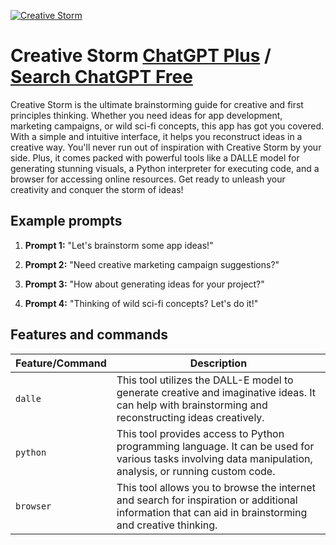 
[![Creative Storm](https://files.oaiusercontent.com/file-XNnjdxEF3kql3OybAvQnjDsj?se=2123-10-17T11%3A31%3A57Z&sp=r&sv=2021-08-06&sr=b&rscc=max-age%3D31536000%2C%20immutable&rscd=attachment%3B%20filename%3D98b8379d-b525-45ec-b78d-0b124b2b3e8f.png&sig=OR%2BuOulpebSwpNxf12Uty1wwr4N7tlXZI9Dzc0v3tFE%3D)](https://chat.openai.com/g/g-o7hSM4Kqc-creative-storm)

# Creative Storm [ChatGPT Plus](https://chat.openai.com/g/g-o7hSM4Kqc-creative-storm) / [Search ChatGPT Free](https://gptcall.net/index.html#/?search=Creative%20Storm)

Creative Storm is the ultimate brainstorming guide for creative and first principles thinking. Whether you need ideas for app development, marketing campaigns, or wild sci-fi concepts, this app has got you covered. With a simple and intuitive interface, it helps you reconstruct ideas in a creative way. You'll never run out of inspiration with Creative Storm by your side. Plus, it comes packed with powerful tools like a DALLE model for generating stunning visuals, a Python interpreter for executing code, and a browser for accessing online resources. Get ready to unleash your creativity and conquer the storm of ideas!

## Example prompts

1. **Prompt 1:** "Let's brainstorm some app ideas!"

2. **Prompt 2:** "Need creative marketing campaign suggestions?"

3. **Prompt 3:** "How about generating ideas for your project?"

4. **Prompt 4:** "Thinking of wild sci-fi concepts? Let's do it!"


## Features and commands

| Feature/Command | Description |
| --- | --- |
| `dalle` | This tool utilizes the DALL-E model to generate creative and imaginative ideas. It can help with brainstorming and reconstructing ideas creatively. |
| `python` | This tool provides access to Python programming language. It can be used for various tasks involving data manipulation, analysis, or running custom code. |
| `browser` | This tool allows you to browse the internet and search for inspiration or additional information that can aid in brainstorming and creative thinking. |


